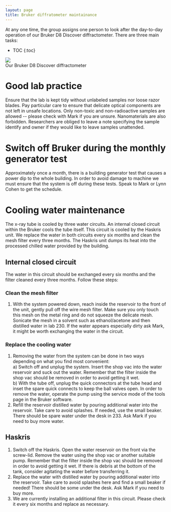 ```yaml
---
layout: page
title: Bruker diffratometer maintainance
---
```


At any one time, the group assigns one person to look after the day-to-day operation of our Bruker D8 Discover diffractometer. There are three main tasks:
* TOC
{:toc}

<div class="img_row">
    <img class="col two left" src="{{ site.baseurl }}/assets/img/Bruker.jpg">
</div>
<div class="col two left caption">
    Our Bruker D8 Discover diffractometer
</div>

# Good lab practice
Ensure that the lab is kept tidy without unlabeled samples nor loose razor blades. Pay particular care to ensure that delicate optical components are not left in unsafe locations. Only non-toxic and non-radioactive samples are allowed -- please check with Mark if you are unsure. Nanomaterials are also forbidden. Researchers are obliged to leave a note specifying the sample identify and owner if they would like to leave samples unattended.

# Switch off Bruker during the monthly generator test
Approximately once a month, there is a building generator test that causes a power dip to the whole building. In order to avoid damage to machine we must ensure that the system is off during these tests. Speak to Mark or Lynn Cohen to get the schedule.

# Cooling water maintenance
The x-ray tube is cooled by three water circuits. An internal closed circuit within the Bruker cools the tube itself. This circuit is cooled by the Haskris unit. We replace the water in both circuits every six months and clean the mesh filter every three months. The Haskris unit dumps its heat into the processed chilled water provided by the building.
## Internal closed circuit
The water in this circuit should be exchanged every six months and the filter cleaned every three months. Follow these steps:  

### Clean the mesh filter
1. With the system powered down, reach inside the reservoir to the front of the unit, gently pull off the wire mesh filter. Make sure you only touch this mesh on the metal ring and do not squeeze the delicate mesh. Sonicate the mesh in a solvent such as ethanol/acetone and then distilled water in lab 230. If the water appears especially dirty ask Mark, it might be worth exchanging the water in the circuit.  

### Replace the cooling water
1. Removing the water from the system can be done in two ways depending on what you find most convenient:  
a) Switch off and unplug the system. Insert the shop vac into the water reservoir and suck out the water. Remember that the filter inside the shop vac should be removed in order to avoid getting it wet.  
b) With the tube off, unplug the quick connectors at the tube head and inset the spare quick connects to keep the ball valves open. In order to remove the water, operate the pump using the service mode of the tools page in the Bruker software.
1. Refill the reservoir distilled water by pouring additional water into the reservoir. Take care to avoid splashes. If needed, use the small beaker. There should be spare water under the desk in 233. Ask Mark if you need to buy more water.

## Haskris
1. Switch off the Haskris. Open the water reservoir on the front via the screw-lid. Remove the water using the shop vac or another suitable pump. Remember that the filter inside the shop vac should be removed in order to avoid getting it wet. If there is debris at the bottom of the tank, consider agitating the water before transferring it.
1. Replace the water with distilled water by pouring additional water into the reservoir. Take care to avoid splashes here and find a small beaker if needed! There should be some under the desk. Ask Mark if you need to buy more.
1. We are currently installing an additional filter in this circuit. Please check it every six months and replace as necessary.
